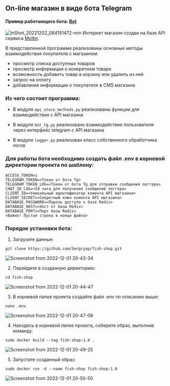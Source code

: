 ## On-line магазин в виде бота Telegram
#### Пример работающего бота: [Bot](https://t.me/fish_sergryap_bot)
![InShot_20221202_084151472-min](https://user-images.githubusercontent.com/99894266/205211114-6be8fa90-f683-4990-85e1-f06a69b238a4.gif)
Интернет магазин создан на базе API сервиса [Moltin](https://www.moltin.com/).

В представленной программе реализованы основные методы взаимодействия покупателя с магазином:

* просмотр списка доступных товаров
* просмотр информации о конкретном товаре
* возможность добавить товар в корзину или удалить из неё
* запрос на оплату
* добавление информации о покупателе в CMS магазина

### Из чего состоит программа:

* В модуле `api_store_methods.py` реализованы функции для взаимодействия с API магазина

* В модуле `bot_tg.py` реализовано взаимодействие пользователя через интерфейс telegram с API магазина

* В модуле `logger.py` реализован класс собственного обработчика логов


### Для работы бота необходимо создать файл .env в корневой директории проекта по шаблону:

```
ACCESS_TOKEN=1
TELEGRAM_TOKEN=<Токен от бота Tg>
TELEGRAM_TOKEN_LOG=<Токен от бота Tg для отправки сообщения логгера>
CHAT_ID_LOG=<Id чата для получения сообщений логгера>
CLIENT_ID=<Уникальный идентификатор клиента API магазина>
CLIENT_SECRET=<Секретный ключ клиента API магазина>
DATABASE_PASSWORD=<Пароль доступа к базе Redis>
DATABASE_HOST=<Хост от базы Redis>
DATABASE_PORT=<Порт базы Redis>
<Важно! Пустая строка в конце файла>
```

### Порядок установки бота:

1. Загрузите данные:

```
git clone https://github.com/Sergryap/fish-shop.git
```
![Screenshot from 2022-12-01 20-43-34](https://user-images.githubusercontent.com/99894266/205098423-0c6f9745-be6c-4e60-8322-71b292d5c9df.png)

2. Перейдите в созданную директорию:

```
cd fish-shop
```
![Screenshot from 2022-12-01 20-44-47](https://user-images.githubusercontent.com/99894266/205098557-58566d96-f64a-47cb-87b1-f796ca478dcf.png)

3. В корневой папке проекта создайте файл .env по описанию выше:

```
nano .env
```
![Screenshot from 2022-12-01 20-47-09](https://user-images.githubusercontent.com/99894266/205098658-142d043d-af4c-4f3f-a418-33ae3045142e.png)


4. Находясь в корневой папке проекта, соберите образ, выполнив команду:

```
sudo docker build --tag fish-shop:1.0 .
```
![Screenshot from 2022-12-01 20-49-25](https://user-images.githubusercontent.com/99894266/205098769-7d2562b5-3cb8-4aec-93e3-0c6436055c44.png)

5. Запустите созданный образ:

```
sudo docker run -d --name fish-shop fish-shop:1.0
```
![Screenshot from 2022-12-01 20-50-50](https://user-images.githubusercontent.com/99894266/205098857-fe945673-459d-4a38-ac8c-36b26c9b509e.png)
